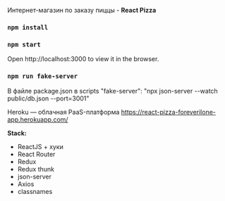 Интернет-магазин по заказу пиццы - **React Pizza**


### `npm install`
### `npm start`
Open http://localhost:3000 to view it in the browser.
### `npm run fake-server`
В файле  package.json в scripts "fake-server": "npx json-server --watch public/db.json --port=3001"


Heroku — облачная PaaS-платформа
https://react-pizza-foreverilone-app.herokuapp.com/


**Stack:**

- ReactJS + хуки
- React Router
- Redux
- Redux thunk
- json-server
- Axios
- classnames
